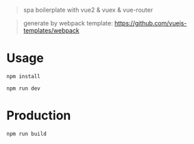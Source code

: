 > spa boilerplate with vue2 & vuex & vue-router

> generate by webpack template: https://github.com/vuejs-templates/webpack

# Usage

`npm install`

`npm run dev`

# Production

 `npm run build`
